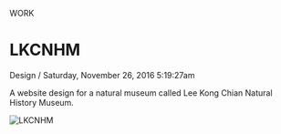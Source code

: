 <p class="type">WORK</p>

# LKCNHM

<p class="meta">Design  /  Saturday, November 26, 2016 5:19:27am</p>

A website design for a natural museum called Lee Kong Chian Natural History Museum.

![LKCNHM](https://farooq-agent.web.app/assets/images/works/details/139-lkcnhm/1-LKCNHM-web_design-small_desktop-home_page.jpg)
